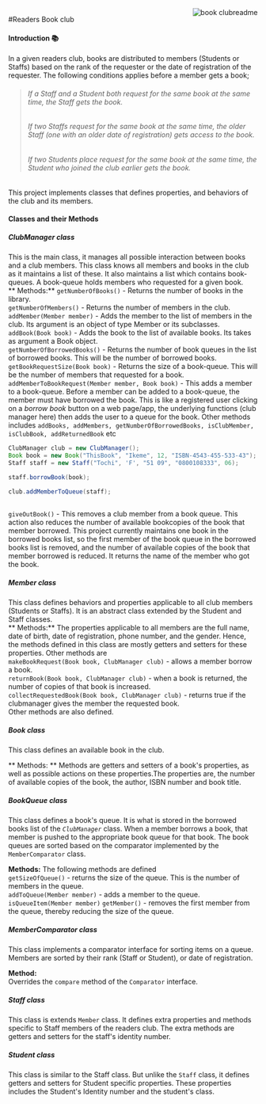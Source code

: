 <img src="https://dl.dropboxusercontent.com/s/cpq8wvg976bqmnf/icon.png?dl=0?raw=1" alt="book clubreadme" align="right" />

#Readers Book club

#### Introduction :books:

In a given readers club, books are distributed to members (Students or Staffs) based on the rank of the requester or the date of registration of the requester. The following conditions applies before a member gets a book;  

> ###### If a Staff and a Student both request for the same book at the same time, the Staff gets the book.  
> ###### If two Staffs request for the same book at the same time, the older Staff (one with an older date of registration)    gets access to the book.  
> ###### If two Students place request for the same book at the same time, the Student who joined the club earlier gets the book.  

This project implements classes that defines properties, and behaviors of the club and its members.  

#### Classes and their Methods 
##### ClubManager class  
 
This is the main class, it manages all possible interaction between books and a club members. This class knows all members and books in the club as it maintains a list of these. It also maintains a list which contains book-queues. A book-queue holds members who requested for a given book.  
** Methods:**
`getNumberOfBooks()` - Returns the number of books in the library.  
`getNumberOfMembers()` - Returns the number of members in the club.  
`addMember(Member member)` - Adds the member to the list of members in the club. Its argument is an object of type Member or its subclasses.  
`addBook(Book book)` - Adds the book to the list of available books. Its takes as argument a Book object.  
`getNumberOfBorrowedBooks()` - Returns the number of book queues in the list of borrowed books. This will be the number of borrowed books.  
`getBookRequestSize(Book book)` - Returns the size of a book-queue. This will be the number of members that requested for a book.  
`addMemberToBookRequest(Member member, Book book)` - This adds a member to a book-queue. Before a member can be added to a book-queue, the member must have borrowed the book. This is like a registered user clicking on a *borrow book* button on a web page/app, the underlying functions (club manager here) then adds the user to a queue for the book. Other methods includes `addBooks, addMembers, getNumberOfBorrowedBooks, isClubMember, isClubBook, addReturnedBook` etc    

```java
ClubManager club = new ClubManager();
Book book = new Book("ThisBook", "Ikeme", 12, "ISBN-4543-455-533-43");
Staff staff = new Staff("Tochi", 'F', "51 09", "0800108333", 06);

staff.borrowBook(book); 

club.addMemberToQueue(staff);
    
```
`giveOutBook()` - This removes a club member from a book queue. This action also reduces the number of available bookcopies of the book that member borrowed. This project currently maintains one book in the borrowed books list, so the first member of the book queue in the borrowed books list is removed, and the number of available copies of the book that member borrowed is reduced. It returns the name of the member who got the book.


##### Member class
   
This class defines behaviors and properties applicable to all club members (Students or Staffs). It is an abstract class extended by the Student and Staff classes.   
** Methods:**
The properties applicable to all members are  the full name, date of birth, date of registration, phone number, and the gender. Hence, the methods defined in this class are mostly getters and setters for these properties. Other methods are   
`makeBookRequest(Book book, ClubManager club)` - allows a member borrow a book.    
`returnBook(Book book, ClubManager club)` - when a book is returned, the number of copies of that book is increased.    
`collectRequestedBook(Book book, ClubManager club)` - returns true if the clubmanager gives the member the requested book.    
Other methods are also defined.

##### Book class

This class defines an available book in the club.  

** Methods: **
Methods are getters and setters of a book's properties, as well as possible actions on these properties.The properties are, the number of available copies of the book, the author, ISBN number and book title.

##### BookQueue class

This class defines a book's queue. It is what is stored in the borrowed books list of the *`ClubManager`* class. When a member borrows a book, that member is pushed to the appropriate book queue for that book. The book queues are sorted based on the comparator implemented by the `MemberComparator` class.

**Methods:**
The following methods are defined  
`getSizeOfQueue()` - returns the size of the queue. This is the number of members in the queue.  
`addToQueue(Member member)` - adds a member to the queue.
`isQueueItem(Member member)`
`getMember()` - removes the first member from the queue, thereby reducing the size of the queue.  

##### MemberComparator  class


This class implements a comparator interface for sorting items on a queue. Members are sorted by their rank (Staff or Student), or date of registration. 

**Method:**  
Overrides the `compare` method of the `Comparator` interface.

##### Staff class

This class is extends `Member` class. It defines extra properties and methods specific to Staff members of the readers club. The extra methods are getters and setters for the staff's identity number.

##### Student class

This class is similar to the Staff class. But unlike the `Staff` class, it defines getters and setters for Student specific properties. These properties includes the Student's Identity number and the student's class.

